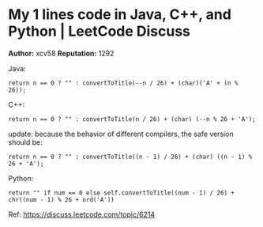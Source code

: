 My 1 lines code in Java, C++, and Python | LeetCode Discuss
============================
**Author:**  xcv58
**Reputation:**  1292 

<p>Java:</p>
<pre><code>return n == 0 ? "" : convertToTitle(--n / 26) + (char)('A' + (n % 26));
</code></pre>
<p>C++:</p>
<pre><code>return n == 0 ? "" : convertToTitle(n / 26) + (char) (--n % 26 + 'A');
</code></pre>
<p>update: because the behavior of different compilers, the safe version should be:</p>
<pre><code>return n == 0 ? "" : convertToTitle((n - 1) / 26) + (char) ((n - 1) % 26 + 'A');
</code></pre>
<p>Python:</p>
<pre><code>return "" if num == 0 else self.convertToTitle((num - 1) / 26) + chr((num - 1) % 26 + ord('A'))</code></pre> 

Ref: https://discuss.leetcode.com/topic/6214
